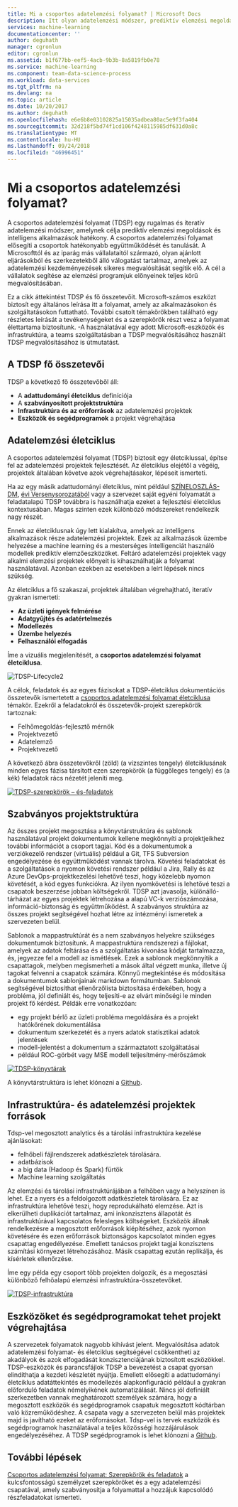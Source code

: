 ```yaml
---
title: Mi a csoportos adatelemzési folyamat? | Microsoft Docs
description: Itt olyan adatelemzési módszer, prediktív elemzési megoldások és intelligens alkalmazásokat.
services: machine-learning
documentationcenter: ''
author: deguhath
manager: cgronlun
editor: cgronlun
ms.assetid: b1f677bb-eef5-4acb-9b3b-8a5819fb0e78
ms.service: machine-learning
ms.component: team-data-science-process
ms.workload: data-services
ms.tgt_pltfrm: na
ms.devlang: na
ms.topic: article
ms.date: 10/20/2017
ms.author: deguhath
ms.openlocfilehash: e6e6b8e03102825a15035adbea80ac5e9f3fa404
ms.sourcegitcommit: 32d218f5bd74f1cd106f4248115985df631d0a8c
ms.translationtype: MT
ms.contentlocale: hu-HU
ms.lasthandoff: 09/24/2018
ms.locfileid: "46996451"
---
```

# <a name="what-is-the-team-data-science-process"></a>Mi a csoportos adatelemzési folyamat?

A csoportos adatelemzési folyamat (TDSP) egy rugalmas és iteratív adatelemzési módszer, amelynek célja prediktív elemzési megoldások és intelligens alkalmazások hatékony. A csoportos adatelemzési folyamat elősegíti a csoportok hatékonyabb együttműködését és tanulását. A Microsofttól és az iparág más vállalataitól származó, olyan ajánlott eljárásokból és szerkezetekből álló válogatást tartalmaz, amelyek az adatelemzési kezdeményezések sikeres megvalósítását segítik elő. A cél a vállalatok segítése az elemzési programjuk előnyeinek teljes körű megvalósításában.

Ez a cikk áttekintést TDSP és fő összetevőit. Microsoft-számos eszközt biztosít egy általános leírása itt a folyamat, amely az alkalmazásokon és szolgáltatásokon futtatható. További csatolt témakörökben található egy részletes leírását a tevékenységeket és a szerepkörök részt vesz a folyamat élettartama biztosítunk. -A használatával egy adott Microsoft-eszközök és infrastruktúra, a teams szolgáltatásban a TDSP megvalósításához használt TDSP megvalósításához is útmutatást.

## <a name="key-components-of-the-tdsp"></a>A TDSP fő összetevői

TDSP a következő fő összetevőből áll:

- A **adattudományi életciklus** definíciója
- A **szabványosított projektstruktúra**
- **Infrastruktúra és az erőforrások** az adatelemzési projektek
- **Eszközök és segédprogramok** a projekt végrehajtása


## <a name="data-science-lifecycle"></a>Adatelemzési életciklus

A csoportos adatelemzési folyamat (TDSP) biztosít egy életciklussal, építse fel az adatelemzési projektek fejlesztését. Az életciklus elejétől a végéig, projektek általában követve azok végrehajtásakor, lépéseit ismerteti.

Ha az egy másik adattudományi életciklus, mint például [SZÍNELOSZLÁS-DM](https://wikipedia.org/wiki/Cross_Industry_Standard_Process_for_Data_Mining), [évi Versenysorozatából](https://wikipedia.org/wiki/Data_mining#Process) vagy a szervezet saját egyéni folyamatát a feladatalapú TDSP továbbra is használhatja ezeket a fejlesztési életciklus kontextusában. Magas szinten ezek különböző módszereket rendelkezik nagy részét. 

Ennek az életciklusnak úgy lett kialakítva, amelyek az intelligens alkalmazások része adatelemzési projektek. Ezek az alkalmazások üzembe helyezése a machine learning és a mesterséges intelligenciát használó modellek prediktív elemzőeszközöket. Feltáró adatelemzési projektek vagy alkalmi elemzési projektek előnyeit is kihasználhatják a folyamat használatával. Azonban ezekben az esetekben a leírt lépések nincs szükség.    

Az életciklus a fő szakaszai, projektek általában végrehajtható, iteratív gyakran ismerteti:

* **Az üzleti igények felmérése**
* **Adatgyűjtés és adatértelmezés**
* **Modellezés**
* **Üzembe helyezés**
* **Felhasználói elfogadás**

Íme a vizuális megjelenítését, a **csoportos adatelemzési folyamat életciklusa**. 

![TDSP-Lifecycle2](./media/overview/tdsp-lifecycle2.png) 

A célok, feladatok és az egyes fázisokat a TDSP-életciklus dokumentációs összetevők ismertetett a [csoportos adatelemzési folyamat életciklusa](lifecycle.md) témakör. Ezekről a feladatokról és összetevők-projekt szerepkörök tartoznak:

- Felhőmegoldás-fejlesztő mérnök
- Projektvezető
- Adatelemző
- Projektvezető 

A következő ábra összetevőkről (zöld) (a vízszintes tengely) életciklusának minden egyes fázisa társított ezen szerepkörök (a függőleges tengely) és (a kék) feladatok rács nézetét jeleníti meg. 

[ ![TDSP-szerepkörök – és-feladatok](./media/overview/tdsp-tasks-by-roles.png) ](./media/overview/tdsp-tasks-by-roles.png#lightbox)

## <a name="standardized-project-structure"></a>Szabványos projektstruktúra

Az összes projekt megosztása a könyvtárstruktúra és sablonok használatával projekt dokumentumok kellene megkönnyíti a projektjeikhez további információt a csoport tagjai. Kód és a dokumentumok a verziókezelő rendszer (virtuális) például a Git, TFS Subversion engedélyezése és együttműködést vannak tárolva. Követési feladatokat és a szolgáltatások a nyomon követési rendszer például a Jira, Rally és az Azure DevOps-projektkezelési lehetővé teszi, hogy közelebb nyomon követését, a kód egyes funkciókra. Az ilyen nyomkövetési is lehetővé teszi a csapatok beszerzése jobban költségekről. TDSP azt javasolja, különálló-tárházat az egyes projektek létrehozása a alapú VC-k verziószámozása, információ-biztonság és együttműködést. A szabványos struktúra az összes projekt segítségével hozhat létre az intézményi ismeretek a szervezeten belül.

Sablonok a mappastruktúrát és a nem szabványos helyekre szükséges dokumentumok biztosítunk. A mappastruktúra rendszerezi a fájlokat, amelyek az adatok feltárása és a szolgáltatás kivonása kódját tartalmazza, és, jegyezze fel a modell az ismétlések. Ezek a sablonok megkönnyítik a csapattagok, melyben megismerheti a mások által végzett munka, illetve új tagokat felvenni a csapatok számára. Könnyű megtekintése és módosítása a dokumentumok sablonjainak markdown formátumban. Sablonok segítségével biztosíthat ellenőrzőlista biztosítása érdekében, hogy a probléma, jól definiált és, hogy teljesíti-e az elvárt minőségi le minden projekt fő kérdést. Példák erre vonatkozóan:

- egy projekt bérlő az üzleti probléma megoldására és a projekt hatókörének dokumentálása
- dokumentum szerkezetét és a nyers adatok statisztikai adatok jelentések
- modell-jelentést a dokumentum a származtatott szolgáltatásai
- például ROC-görbét vagy MSE modell teljesítmény-mérőszámok


[ ![TDSP-könyvtárak](./media/overview/tdsp-dir-structure.png) ](./media/overview/tdsp-dir-structure.png#lightbox)

A könyvtárstruktúra is lehet klónozni a [Github](https://github.com/Azure/Azure-TDSP-ProjectTemplate).

## <a name="infrastructure-and-resources-for-data-science-projects"></a>Infrastruktúra- és adatelemzési projektek források  

Tdsp-vel megosztott analytics és a tárolási infrastruktúra kezelése ajánlásokat:

- felhőbeli fájlrendszerek adatkészletek tárolására. 
- adatbázisok
- a big data (Hadoop és Spark) fürtök 
- Machine learning szolgáltatás 

Az elemzési és tárolási infrastruktúrájában a felhőben vagy a helyszínen is lehet. Ez a nyers és a feldolgozott adatkészletek tárolására. Ez az infrastruktúra lehetővé teszi, hogy reprodukálható elemzése. Azt is elkerülheti duplikációt tartalmaz, ami inkonzisztens állapotát és infrastruktúrával kapcsolatos felesleges költségeket. Eszközök állnak rendelkezésre a megosztott erőforrások kiépítéséhez, azok nyomon követésére és ezen erőforrások biztonságos kapcsolatot minden egyes csapattag engedélyezése. Emellett tanácsos projekt tagjai konzisztens számítási környezet létrehozásához. Másik csapattag ezután replikálja, és kísérletek ellenőrzése.

Íme egy példa egy csoport több projekten dolgozik, és a megosztási különböző felhőalapú elemzési infrastruktúra-összetevőket.

[ ![TDSP-infrastruktúra](./media/overview/tdsp-analytics-infra.png) ](./media/overview/tdsp-analytics-infra.png#lightbox) 


## <a name="tools-and-utilities-for-project-execution"></a>Eszközöket és segédprogramokat tehet projekt végrehajtása

A szervezetek folyamatok nagyobb kihívást jelent. Megvalósítása adatok adatelemzési folyamat- és életciklus segítségével csökkentheti az akadályok és azok elfogadását konzisztenciájának biztosított eszközökkel. TDSP-eszközök és parancsfájlok TDSP a bevezetést a csapat gyorsan elindíthatja a kezdeti készletét nyújtja. Emellett elősegíti a adattudományi életciklus adatáttekintés és modellezés alapkonfiguráció például a gyakran előforduló feladatok némelyikének automatizálását. Nincs jól definiált szerkezetben vannak meghatározott személyek számára, hogy a megosztott eszközök és segédprogramok csapatuk megosztott kódtárban való közreműködéshez. A csapata vagy a szervezeten belül más projektek majd is javítható ezeket az erőforrásokat. Tdsp-vel is tervek eszközök és segédprogramok használatával a teljes közösségi hozzájárulások engedélyezéséhez. A TDSP segédprogramok is lehet klónozni a [Github](https://github.com/Azure/Azure-TDSP-Utilities).


## <a name="next-steps"></a>További lépések

[Csoportos adatelemzési folyamat: Szerepkörök és feladatok](https://github.com/Azure/Microsoft-TDSP/blob/master/Docs/roles-tasks.md) a kulcsfontosságú személyzet szerepköröket és a egy adatelemzési csapatával, amely szabványosítja a folyamattal a hozzájuk kapcsolódó részfeladatokat ismerteti. 
